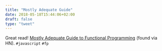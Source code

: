 ```yaml
---
title: "Mostly Adequate Guide"
date: 2018-05-18T15:44:06+02:00
draft: false
type: "tweet"
---
```

Great read! [Mostly Adequate Guide to Functional Programming](https://mostly-adequate.gitbooks.io/mostly-adequate-guide/) (found via HN). `#javascript` `#fp`
